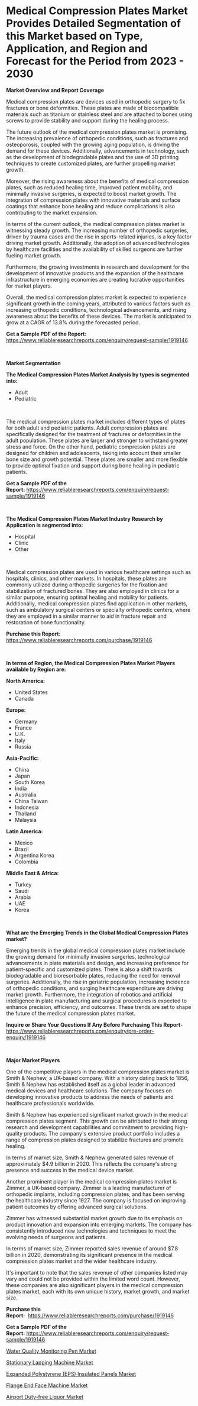<p><h1>Medical Compression Plates Market Provides Detailed Segmentation of this Market based on Type, Application, and Region and Forecast for the Period from 2023 - 2030</h1></p><p><strong>Market Overview and Report Coverage</strong></p>
<p><p>Medical compression plates are devices used in orthopedic surgery to fix fractures or bone deformities. These plates are made of biocompatible materials such as titanium or stainless steel and are attached to bones using screws to provide stability and support during the healing process.</p><p>The future outlook of the medical compression plates market is promising. The increasing prevalence of orthopedic conditions, such as fractures and osteoporosis, coupled with the growing aging population, is driving the demand for these devices. Additionally, advancements in technology, such as the development of biodegradable plates and the use of 3D printing techniques to create customized plates, are further propelling market growth.</p><p>Moreover, the rising awareness about the benefits of medical compression plates, such as reduced healing time, improved patient mobility, and minimally invasive surgeries, is expected to boost market growth. The integration of compression plates with innovative materials and surface coatings that enhance bone healing and reduce complications is also contributing to the market expansion.</p><p>In terms of the current outlook, the medical compression plates market is witnessing steady growth. The increasing number of orthopedic surgeries, driven by trauma cases and the rise in sports-related injuries, is a key factor driving market growth. Additionally, the adoption of advanced technologies by healthcare facilities and the availability of skilled surgeons are further fueling market growth.</p><p>Furthermore, the growing investments in research and development for the development of innovative products and the expansion of the healthcare infrastructure in emerging economies are creating lucrative opportunities for market players.</p><p>Overall, the medical compression plates market is expected to experience significant growth in the coming years, attributed to various factors such as increasing orthopedic conditions, technological advancements, and rising awareness about the benefits of these devices. The market is anticipated to grow at a CAGR of 13.8% during the forecasted period.</p></p>
<p><strong>Get a Sample PDF of the Report:</strong> <a href="https://www.reliableresearchreports.com/enquiry/request-sample/1919146">https://www.reliableresearchreports.com/enquiry/request-sample/1919146</a></p>
<p>&nbsp;</p>
<p><strong>Market Segmentation</strong></p>
<p><strong>The Medical Compression Plates Market Analysis by types is segmented into:</strong></p>
<p><ul><li>Adult</li><li>Pediatric</li></ul></p>
<p>&nbsp;</p>
<p><p>The medical compression plates market includes different types of plates for both adult and pediatric patients. Adult compression plates are specifically designed for the treatment of fractures or deformities in the adult population. These plates are larger and stronger to withstand greater stress and force. On the other hand, pediatric compression plates are designed for children and adolescents, taking into account their smaller bone size and growth potential. These plates are smaller and more flexible to provide optimal fixation and support during bone healing in pediatric patients.</p></p>
<p><strong>Get a Sample PDF of the Report:</strong>&nbsp;<a href="https://www.reliableresearchreports.com/enquiry/request-sample/1919146">https://www.reliableresearchreports.com/enquiry/request-sample/1919146</a></p>
<p>&nbsp;</p>
<p><strong>The Medical Compression Plates Market Industry Research by Application is segmented into:</strong></p>
<p><ul><li>Hospital</li><li>Clinic</li><li>Other</li></ul></p>
<p>&nbsp;</p>
<p><p>Medical compression plates are used in various healthcare settings such as hospitals, clinics, and other markets. In hospitals, these plates are commonly utilized during orthopedic surgeries for the fixation and stabilization of fractured bones. They are also employed in clinics for a similar purpose, ensuring optimal healing and mobility for patients. Additionally, medical compression plates find application in other markets, such as ambulatory surgical centers or specialty orthopedic centers, where they are employed in a similar manner to aid in fracture repair and restoration of bone functionality.</p></p>
<p><strong>Purchase this Report:</strong>&nbsp; <a href="https://www.reliableresearchreports.com/purchase/1919146">https://www.reliableresearchreports.com/purchase/1919146</a></p>
<p>&nbsp;</p>
<p><strong>In terms of Region, the Medical Compression Plates Market Players available by Region are:</strong></p>
<p>
    <p> <strong> North America: </strong>
        <ul>
            <li>United States</li>
            <li>Canada</li>
        </ul>
        </p> 
    <p> <strong> Europe: </strong>
        <ul>
            <li>Germany</li>
            <li>France</li>
            <li>U.K.</li>
            <li>Italy</li>
            <li>Russia</li>
        </ul>
        </p> 
    <p> <strong> Asia-Pacific: </strong>
        <ul>
            <li>China</li>
            <li>Japan</li>
            <li>South Korea</li>
            <li>India</li>
            <li>Australia</li>
            <li>China Taiwan</li>
            <li>Indonesia</li>
            <li>Thailand</li>
            <li>Malaysia</li>
        </ul>
        </p> 
    <p> <strong> Latin America: </strong>
        <ul>
            <li>Mexico</li>
            <li>Brazil</li>
            <li>Argentina Korea</li>
            <li>Colombia</li>
        </ul>
        </p> 
    <p> <strong> Middle East & Africa: </strong>
        <ul>
            <li>Turkey</li>
            <li>Saudi</li>
            <li>Arabia</li>
            <li>UAE</li>
            <li>Korea</li>
        </ul>
    </p>
    </p>
<p>&nbsp;</p>
<p><strong>What are the Emerging Trends in the Global Medical Compression Plates market?</strong></p>
<p><p>Emerging trends in the global medical compression plates market include the growing demand for minimally invasive surgeries, technological advancements in plate materials and design, and increasing preference for patient-specific and customized plates. There is also a shift towards biodegradable and bioresorbable plates, reducing the need for removal surgeries. Additionally, the rise in geriatric population, increasing incidence of orthopedic conditions, and surging healthcare expenditure are driving market growth. Furthermore, the integration of robotics and artificial intelligence in plate manufacturing and surgical procedures is expected to enhance precision, efficiency, and outcomes. These trends are set to shape the future of the medical compression plates market.</p></p>
<p><strong>Inquire or Share Your Questions If Any Before Purchasing This Report</strong>- <a href="https://www.reliableresearchreports.com/enquiry/pre-order-enquiry/1919146">https://www.reliableresearchreports.com/enquiry/pre-order-enquiry/1919146</a></p>
<p>&nbsp;</p>
<p><strong>Major Market Players</strong></p>
<p><p>One of the competitive players in the medical compression plates market is Smith & Nephew, a UK-based company. With a history dating back to 1856, Smith & Nephew has established itself as a global leader in advanced medical devices and healthcare solutions. The company focuses on developing innovative products to address the needs of patients and healthcare professionals worldwide.</p><p>Smith & Nephew has experienced significant market growth in the medical compression plates segment. This growth can be attributed to their strong research and development capabilities and commitment to providing high-quality products. The company's extensive product portfolio includes a range of compression plates designed to stabilize fractures and promote healing.</p><p>In terms of market size, Smith & Nephew generated sales revenue of approximately $4.9 billion in 2020. This reflects the company's strong presence and success in the medical device market.</p><p>Another prominent player in the medical compression plates market is Zimmer, a UK-based company. Zimmer is a leading manufacturer of orthopedic implants, including compression plates, and has been serving the healthcare industry since 1927. The company is focused on improving patient outcomes by offering advanced surgical solutions.</p><p>Zimmer has witnessed substantial market growth due to its emphasis on product innovation and expansion into emerging markets. The company has consistently introduced new technologies and techniques to meet the evolving needs of surgeons and patients.</p><p>In terms of market size, Zimmer reported sales revenue of around $7.8 billion in 2020, demonstrating its significant presence in the medical compression plates market and the wider healthcare industry.</p><p>It's important to note that the sales revenue of other companies listed may vary and could not be provided within the limited word count. However, these companies are also significant players in the medical compression plates market, each with its own unique history, market growth, and market size.</p></p>
<p><strong>Purchase this Report:</strong>&nbsp;&nbsp;<a href="https://www.reliableresearchreports.com/purchase/1919146">https://www.reliableresearchreports.com/purchase/1919146</a></p>
<p></p>
<p><strong>Get a Sample PDF of the Report:</strong>&nbsp;<a href="https://www.reliableresearchreports.com/enquiry/request-sample/1919146">https://www.reliableresearchreports.com/enquiry/request-sample/1919146</a></p>
<p><p><a href="https://medium.com/@pillingbary7584/water-quality-monitoring-pen-market-trends-forecast-and-competitive-analysis-to-2030-59e67591e37a">Water Quality Monitoring Pen Market</a></p><p><a href="https://github.com/RickHolmes3/Market-Research-Report-List-1/blob/main/stationary-lapping-machine-market.md">Stationary Lapping Machine Market</a></p><p><a href="https://medium.com/@rombilly2345/expanded-polystyrene-eps-insulated-panels-market-trends-and-market-analysis-forecasted-for-period-ca5c572d118d">Expanded Polystyrene (EPS) Insulated Panels Market</a></p><p><a href="https://medium.com/@peatebilly85475/flange-end-face-machine-market-comprehensive-assessment-by-type-application-and-geography-c8ee8272f04a">Flange End Face Machine Market</a></p><p><a href="https://medium.com/@keygreen5469/airport-duty-free-liquor-market-outlook-industry-overview-and-forecast-2023-to-2030-d8e20692245d">Airport Duty-free Liquor Market</a></p></p>